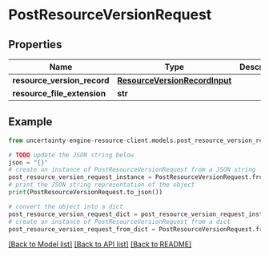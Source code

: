 # PostResourceVersionRequest


## Properties

Name | Type | Description | Notes
------------ | ------------- | ------------- | -------------
**resource_version_record** | [**ResourceVersionRecordInput**](ResourceVersionRecordInput.md) |  | 
**resource_file_extension** | **str** |  | 

## Example

```python
from uncertainty-engine-resource-client.models.post_resource_version_request import PostResourceVersionRequest

# TODO update the JSON string below
json = "{}"
# create an instance of PostResourceVersionRequest from a JSON string
post_resource_version_request_instance = PostResourceVersionRequest.from_json(json)
# print the JSON string representation of the object
print(PostResourceVersionRequest.to_json())

# convert the object into a dict
post_resource_version_request_dict = post_resource_version_request_instance.to_dict()
# create an instance of PostResourceVersionRequest from a dict
post_resource_version_request_from_dict = PostResourceVersionRequest.from_dict(post_resource_version_request_dict)
```
[[Back to Model list]](../README.md#documentation-for-models) [[Back to API list]](../README.md#documentation-for-api-endpoints) [[Back to README]](../README.md)


